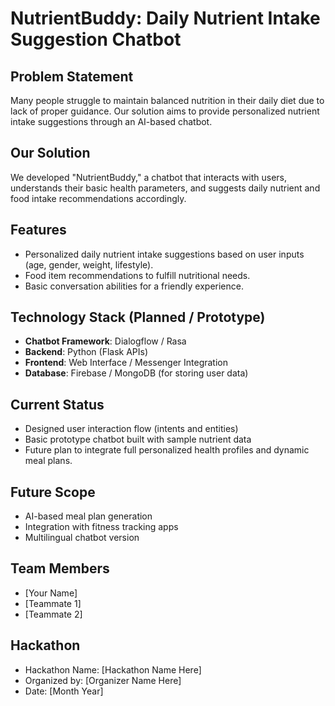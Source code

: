 # NutrientBuddy: Daily Nutrient Intake Suggestion Chatbot

## Problem Statement
Many people struggle to maintain balanced nutrition in their daily diet due to lack of proper guidance. Our solution aims to provide personalized nutrient intake suggestions through an AI-based chatbot.

## Our Solution
We developed "NutrientBuddy," a chatbot that interacts with users, understands their basic health parameters, and suggests daily nutrient and food intake recommendations accordingly.

## Features
- Personalized daily nutrient intake suggestions based on user inputs (age, gender, weight, lifestyle).
- Food item recommendations to fulfill nutritional needs.
- Basic conversation abilities for a friendly experience.

## Technology Stack (Planned / Prototype)
- **Chatbot Framework**: Dialogflow / Rasa
- **Backend**: Python (Flask APIs)
- **Frontend**: Web Interface / Messenger Integration
- **Database**: Firebase / MongoDB (for storing user data)

## Current Status
- Designed user interaction flow (intents and entities)
- Basic prototype chatbot built with sample nutrient data
- Future plan to integrate full personalized health profiles and dynamic meal plans.

## Future Scope
- AI-based meal plan generation
- Integration with fitness tracking apps
- Multilingual chatbot version

## Team Members
- [Your Name]
- [Teammate 1]
- [Teammate 2]

## Hackathon
- Hackathon Name: [Hackathon Name Here]
- Organized by: [Organizer Name Here]
- Date: [Month Year]
